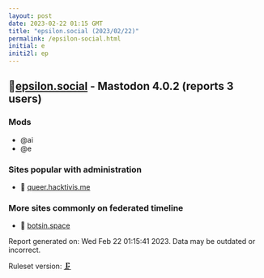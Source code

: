 ```yaml
---
layout: post
date: 2023-02-22 01:15 GMT
title: "epsilon.social (2023/02/22)"
permalink: /epsilon-social.html
initial: e
initi2l: ep
---
```


## 🐘[epsilon.social](https://epsilon.social) - Mastodon 4.0.2 (reports 3 users)

### Mods
 * @ai
 * @e

### Sites popular with administration

* 🐘 [queer.hacktivis.me](/queer-hacktivis-me.html)

### More sites commonly on federated timeline

* 🐘 [botsin.space](/botsin-space.html)

Report generated on: Wed Feb 22 01:15:41 2023. Data may be outdated or incorrect.

Ruleset version: [🗜](/version-clamp)

